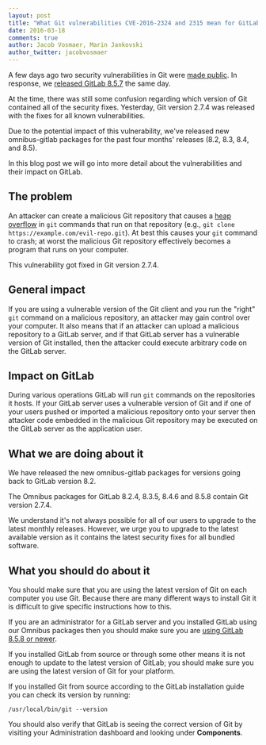 ```yaml
---
layout: post
title: "What Git vulnerabilities CVE-2016-2324 and 2315 mean for GitLab and you"
date: 2016-03-18
comments: true
author: Jacob Vosmaer, Marin Jankovski
author_twitter: jacobvosmaer
---
```


A few days ago two security vulnerabilities in Git were [made
public](http://www.openwall.com/lists/oss-security/2016/03/15/5). In
response, we [released GitLab
8.5.7](https://about.gitlab.com/2016/03/16/gitlab-8-dot-5-dot-7-released/) the
same day.

At the time, there was still some confusion regarding which version of Git
contained all of the security fixes. Yesterday, Git version 2.7.4 was released
with the fixes for all known vulnerabilities.

Due to the potential impact of this vulnerability, we've released new
omnibus-gitlab packages for the past four months' releases
(8.2, 8.3, 8.4, and 8.5).

In this blog post we will go into more detail about the vulnerabilities and
their impact on GitLab.

<!-- more -->

## The problem

An attacker can create a malicious Git repository that causes a [heap
overflow](https://en.wikipedia.org/wiki/Heap_overflow) in `git` commands
that run on that repository (e.g.,
`git clone https://example.com/evil-repo.git`). At best this causes your
`git` command to crash; at worst the malicious Git repository
effectively becomes a program that runs on your computer.

This vulnerability got fixed in Git version 2.7.4.

## General impact

If you are using a vulnerable version of the Git client and you run the "right"
`git` command on a malicious repository, an attacker may gain control over your
computer. It also means that if an attacker can upload a malicious repository to
a GitLab server, and if that GitLab server has a vulnerable version of Git
installed, then the attacker could execute arbitrary code on the GitLab server.

## Impact on GitLab

During various operations GitLab will run `git` commands on the repositories it
hosts. If your GitLab server uses a vulnerable version of Git and if one of your
users pushed or imported a malicious repository onto your server then attacker
code embedded in the malicious Git repository may be executed on the GitLab
server as the application user.

## What we are doing about it

We have released the new omnibus-gitlab packages for versions going back to
GitLab version 8.2.

The Omnibus packages for GitLab 8.2.4, 8.3.5, 8.4.6 and 8.5.8 contain Git
version 2.7.4.

We understand it's not always possible for all of our users to upgrade to the
latest monthly releases. However, we urge you to upgrade to the latest
available version as it contains the latest security fixes for all bundled
software.

## What you should do about it

You should make sure that you are using the latest version of Git on
each computer you use Git. Because there are many different ways to
install Git it is difficult to give specific instructions how to this.

If you are an administrator for a GitLab server and you installed GitLab
using our Omnibus packages then you should make sure you are [using
GitLab 8.5.8 or newer](https://about.gitlab.com/update/).

If you installed GitLab from source or through some other means it is
not enough to update to the latest version of GitLab; you should make
sure you are using the latest version of Git for your platform.

If you installed Git from source according to the GitLab installation
guide you can check its version by running:

    /usr/local/bin/git --version

You should also verify that GitLab is seeing the correct version of Git by
visiting your Administration dashboard and looking under **Components**.
